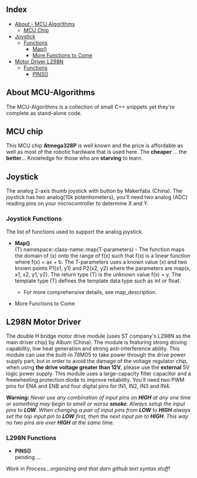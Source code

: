 ## Index

- [About - MCU Algorithms](#about-mcu-algorithms)
  - [MCU Chip](#mcu-chip)
- [Joystick](#joystick)
  - [Functions](#joystick-functions)
    - [Map()](#map-function)
    - [More Functions to Come](#more-to-come)
- [Motor Driver L298N](#L298N)
  - [Functions](#L298N-functions)
    - [PINS()](#pins-function)

</hr>

## About MCU-Algorithms <a name="about-mcu-algorithms"></a>

The MCU-Algorithms is a collection of small C++ snippets yet they're complete as stand-alone code.

## MCU chip  <a name="mcu-chip"></a>

This MCU chip **Atmega328P** is well known and the price is affordable as well as most of the robotic hardware that is used here. The **cheaper** ... the **better**... Knowledge for those who are **starving** to learn.

</hr>

## Joystick <a name="joystick"></a>

The analog 2-axis thumb joystick with button by Makerfabs (China). The joystick has two analog(10k potentiometers), you'll need two analog (ADC) reading pins on your microcontroller to determine X and Y.

### Joystick Functions <a name="joystick-functions"></a>

The list of functions used to support the analog joystick.

 - **Map()** <a name="map-function"></a> <br/> (T) namespace::class-name::map(T-parameters) - The function maps the domain of (x) onto the range of f(x) such that f(x) is a linear function where f(x) = ax + b. The T-parameters uses a known value (x) and two known points P1(x1, y1) and P2(x2, y2) where the parameters are map(x, x1, x2, y1, y2). The return type (T) is the unknown value f(x) = y. The template type (T) defines the template data type such as int or float.

   - For more comprehensive details, see map_description.

 - More Functions to Come <a name="more-to-come"></a>

</hr>

## L298N Motor Driver <a name="L298N"></a>

The double H bridge motor drive module (uses ST company's L298N as the main driver chip) by Album (China). The module is featuring strong driving capability, low heat generation and strong anti-interference ability. This module can use the built-in 78M05 to take power through the drive power supply part, but in order to avoid the damage of the voltage regulator chip, when using **the drive voltage greater than 12V**, please use the **external** 5V logic power supply. This module uses a large-capacity filter capacitor and a freewheeling protection diode to improve reliability. You'll need two PWM pins for ENA and ENB and four digital pins for IN1, IN2, IN3 and IN4.

**Warning:** *Never use any combination of input pins on **HIGH** at any one time or something may begin to smell or worse **smoke**. Always setup the input pins to **LOW**. When changing a pair of input pins from **LOW** to **HIGH** always set the top input pin to **LOW** first, then the next input pin to **HIGH**. This way no two pins are ever **HIGH** at the same time.*

### L298N Functions <a name="L298N-functions"></a>

 - **PINS()** <a name="pins-function"></a><br/> pending ...

*Work in Process...organizing and that darn github text syntax stuff!*
